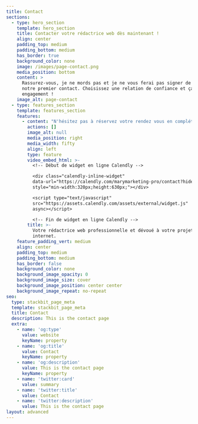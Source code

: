 ```yaml
---
title: Contact
sections:
  - type: hero_section
    template: hero_section
    title: Contacter votre rédactrice web dès maintenant !
    align: center
    padding_top: medium
    padding_bottom: medium
    has_border: true
    background_color: none
    image: /images/page-contact.png
    media_position: bottom
    content: >
      Rassurez-vous, je ne mords pas et je ne vous ferai pas signer de devis dès
      notre premier contact. Choisissez une relation de confiance et ça sans
      engagement !
    image_alt: page-contact
  - type: features_section
    template: features_section
    features:
      - content: "N'hésitez pas à réservez votre rendez vous en complétant le formulaire Calendly ci-joint.\n\nUne date, un horaire, quelques questions et vous serez rappelé dans les plus brefs délais !\n\n*Mary Marketing traite les données recueillies en utilisant votre adresse électronique pour vous communiquer des publicités concernant ces services.*\n\n*Pour en savoir plus, reportez vous à la notice\_*[*ci-jointe*](/contact)*.*\n"
        actions: []
        image_alt: null
        media_position: right
        media_width: fifty
        align: left
        type: feature
        video_embed_html: >-
          <!-- Début de widget en ligne Calendly -->

          <div class="calendly-inline-widget"
          data-url="https://calendly.com/marymarketing-pro/contact?hide_event_type_details=1"
          style="min-width:320px;height:630px;"></div>

          <script type="text/javascript"
          src="https://assets.calendly.com/assets/external/widget.js"
          async></script>

          <!-- Fin de widget en ligne Calendly -->
        title: >-
          Votre rédactrice web professionnelle et dévoué à votre projet sur le
          internet.
    feature_padding_vert: medium
    align: center
    padding_top: medium
    padding_bottom: medium
    has_border: false
    background_color: none
    background_image_opacity: 0
    background_image_size: cover
    background_image_position: center center
    background_image_repeat: no-repeat
seo:
  type: stackbit_page_meta
  template: stackbit_page_meta
  title: Contact
  description: This is the contact page
  extra:
    - name: 'og:type'
      value: website
      keyName: property
    - name: 'og:title'
      value: Contact
      keyName: property
    - name: 'og:description'
      value: This is the contact page
      keyName: property
    - name: 'twitter:card'
      value: summary
    - name: 'twitter:title'
      value: Contact
    - name: 'twitter:description'
      value: This is the contact page
layout: advanced
---
```

